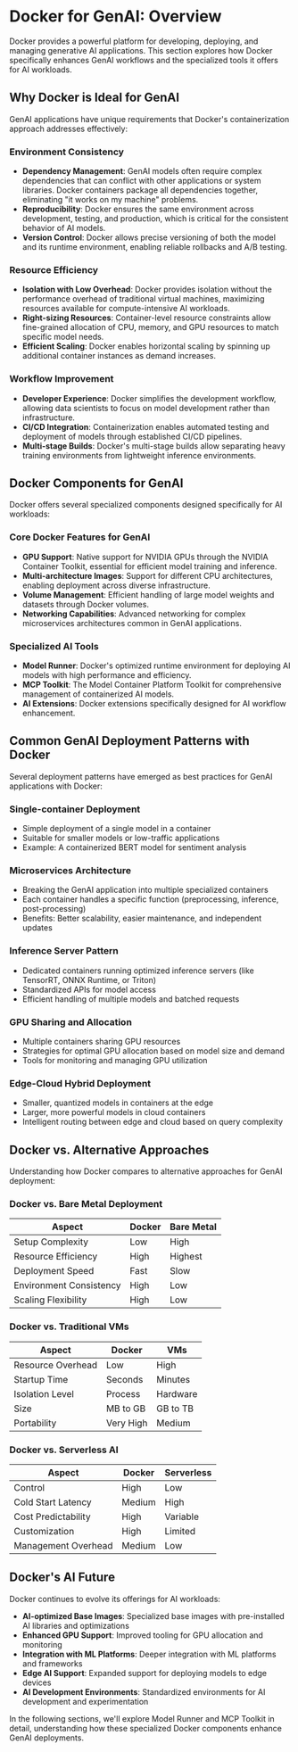 # Docker for GenAI: Overview

Docker provides a powerful platform for developing, deploying, and managing generative AI applications. This section explores how Docker specifically enhances GenAI workflows and the specialized tools it offers for AI workloads.

## Why Docker is Ideal for GenAI

GenAI applications have unique requirements that Docker's containerization approach addresses effectively:

### Environment Consistency

- **Dependency Management**: GenAI models often require complex dependencies that can conflict with other applications or system libraries. Docker containers package all dependencies together, eliminating "it works on my machine" problems.
- **Reproducibility**: Docker ensures the same environment across development, testing, and production, which is critical for the consistent behavior of AI models.
- **Version Control**: Docker allows precise versioning of both the model and its runtime environment, enabling reliable rollbacks and A/B testing.

### Resource Efficiency

- **Isolation with Low Overhead**: Docker provides isolation without the performance overhead of traditional virtual machines, maximizing resources available for compute-intensive AI workloads.
- **Right-sizing Resources**: Container-level resource constraints allow fine-grained allocation of CPU, memory, and GPU resources to match specific model needs.
- **Efficient Scaling**: Docker enables horizontal scaling by spinning up additional container instances as demand increases.

### Workflow Improvement

- **Developer Experience**: Docker simplifies the development workflow, allowing data scientists to focus on model development rather than infrastructure.
- **CI/CD Integration**: Containerization enables automated testing and deployment of models through established CI/CD pipelines.
- **Multi-stage Builds**: Docker's multi-stage builds allow separating heavy training environments from lightweight inference environments.

## Docker Components for GenAI

Docker offers several specialized components designed specifically for AI workloads:

### Core Docker Features for GenAI

- **GPU Support**: Native support for NVIDIA GPUs through the NVIDIA Container Toolkit, essential for efficient model training and inference.
- **Multi-architecture Images**: Support for different CPU architectures, enabling deployment across diverse infrastructure.
- **Volume Management**: Efficient handling of large model weights and datasets through Docker volumes.
- **Networking Capabilities**: Advanced networking for complex microservices architectures common in GenAI applications.

### Specialized AI Tools

- **Model Runner**: Docker's optimized runtime environment for deploying AI models with high performance and efficiency.
- **MCP Toolkit**: The Model Container Platform Toolkit for comprehensive management of containerized AI models.
- **AI Extensions**: Docker extensions specifically designed for AI workflow enhancement.

## Common GenAI Deployment Patterns with Docker

Several deployment patterns have emerged as best practices for GenAI applications with Docker:

### Single-container Deployment

- Simple deployment of a single model in a container
- Suitable for smaller models or low-traffic applications
- Example: A containerized BERT model for sentiment analysis

### Microservices Architecture

- Breaking the GenAI application into multiple specialized containers
- Each container handles a specific function (preprocessing, inference, post-processing)
- Benefits: Better scalability, easier maintenance, and independent updates

### Inference Server Pattern

- Dedicated containers running optimized inference servers (like TensorRT, ONNX Runtime, or Triton)
- Standardized APIs for model access
- Efficient handling of multiple models and batched requests

### GPU Sharing and Allocation

- Multiple containers sharing GPU resources
- Strategies for optimal GPU allocation based on model size and demand
- Tools for monitoring and managing GPU utilization

### Edge-Cloud Hybrid Deployment

- Smaller, quantized models in containers at the edge
- Larger, more powerful models in cloud containers
- Intelligent routing between edge and cloud based on query complexity

## Docker vs. Alternative Approaches

Understanding how Docker compares to alternative approaches for GenAI deployment:

### Docker vs. Bare Metal Deployment

| Aspect | Docker | Bare Metal |
|--------|--------|------------|
| Setup Complexity | Low | High |
| Resource Efficiency | High | Highest |
| Deployment Speed | Fast | Slow |
| Environment Consistency | High | Low |
| Scaling Flexibility | High | Low |

### Docker vs. Traditional VMs

| Aspect | Docker | VMs |
|--------|--------|-----|
| Resource Overhead | Low | High |
| Startup Time | Seconds | Minutes |
| Isolation Level | Process | Hardware |
| Size | MB to GB | GB to TB |
| Portability | Very High | Medium |

### Docker vs. Serverless AI

| Aspect | Docker | Serverless |
|--------|--------|------------|
| Control | High | Low |
| Cold Start Latency | Medium | High |
| Cost Predictability | High | Variable |
| Customization | High | Limited |
| Management Overhead | Medium | Low |

## Docker's AI Future

Docker continues to evolve its offerings for AI workloads:

- **AI-optimized Base Images**: Specialized base images with pre-installed AI libraries and optimizations
- **Enhanced GPU Support**: Improved tooling for GPU allocation and monitoring
- **Integration with ML Platforms**: Deeper integration with ML platforms and frameworks
- **Edge AI Support**: Expanded support for deploying models to edge devices
- **AI Development Environments**: Standardized environments for AI development and experimentation

In the following sections, we'll explore Model Runner and MCP Toolkit in detail, understanding how these specialized Docker components enhance GenAI deployments.
